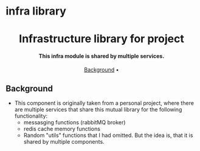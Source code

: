 # infra library

<h1 align="center">
   Infrastructure library for project
</h1>

<h4 align="center">This infra module is shared by multiple services</a>.</h4>

<p align="center">
  <a href="#background">Background</a> •  
</p>


## Background
* This component is originally taken from a personal project, where there are multiple services that share this mutual library for the following functionality:
  - messasging functions (rabbitMQ broker)
  - redis cache memory functions
  - Random "utils" functions that I had omitted. But the idea is, that it is shared by multiple components.





